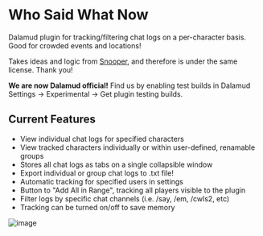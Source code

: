 # Who Said What Now

Dalamud plugin for tracking/filtering chat logs on a per-character basis. Good for crowded events and locations!

Takes ideas and logic from [Snooper](https://github.com/Maia-Everett/dalamud-snooper), and therefore is under the same license. Thank you!

**We are now Dalamud official!** Find us by enabling test builds in Dalamud Settings -> Experimental -> Get plugin testing builds.

## Current Features

* View individual chat logs for specified characters
* View tracked characters individually or within user-defined, renamable groups
* Stores all chat logs as tabs on a single collapsible window
* Export individual or group chat logs to .txt file!
* Automatic tracking for specified users in settings
* Button to "Add All in Range", tracking all players visible to the plugin
* Filter logs by specific chat channels (i.e. /say, /em, /cwls2, etc)
* Tracking can be turned on/off to save memory

![image](https://github.com/perappu/WhoSaidWhatNow/assets/13854524/3eb4e1ca-f2db-439e-858b-7dd0fd7a3016)

